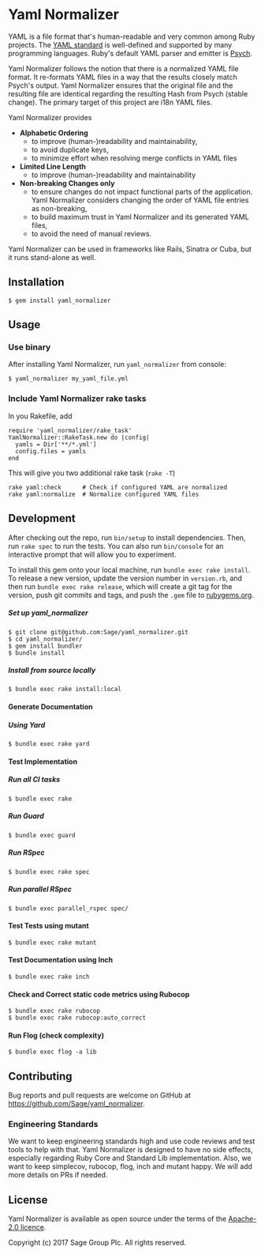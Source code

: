 # Yaml Normalizer

YAML is a file format that's human-readable and very common among Ruby projects.
The [YAML standard](http://yaml.org/) is well-defined and supported by many
programming languages. Ruby's default YAML parser and emitter is
[Psych](https://github.com/ruby/psych#psych).

Yaml Normalizer follows the notion that there is a normalized YAML file
format. It re-formats YAML files in a way that the results closely match Psych's
output. Yaml Normalizer ensures that the original file and the resulting
file are identical regarding the resulting Hash from Psych (stable change). The
primary target of this project are i18n YAML files.

Yaml Normalizer provides
* **Alphabetic Ordering**
  * to improve (human-)readability and maintainability,
  * to avoid duplicate keys,
  * to minimize effort when resolving merge conflicts in YAML files
* **Limited Line Length**
  * to improve (human-)readability and maintainability
* **Non-breaking Changes only**
  * to ensure changes do not impact functional parts of the application.
    Yaml Normalizer considers changing the order of YAML file entries as
    non-breaking,
  * to build maximum trust in Yaml Normalizer and its generated YAML files,
  * to avoid the need of manual reviews.

Yaml Normalizer can be used in frameworks like Rails, Sinatra or Cuba, but
it runs stand-alone as well.

## Installation
    $ gem install yaml_normalizer

## Usage
### Use binary
After installing Yaml Normalizer, run `yaml_normalizer` from console:

    $ yaml_normalizer my_yaml_file.yml

### Include Yaml Normalizer rake tasks
In you Rakefile, add

    require 'yaml_normalizer/rake_task'
    YamlNormalizer::RakeTask.new do |config|
      yamls = Dir['**/*.yml']
      config.files = yamls
    end

This will give you two additional rake task (`rake -T`)

    rake yaml:check      # Check if configured YAML are normalized
    rake yaml:normalize  # Normalize configured YAML files


## Development

After checking out the repo, run `bin/setup` to install dependencies. Then, run
`rake spec` to run the tests. You can also run `bin/console` for an interactive
prompt that will allow you to experiment.

To install this gem onto your local machine, run `bundle exec rake install`. To
release a new version, update the version number in `version.rb`, and then run
`bundle exec rake release`, which will create a git tag for the version, push
git commits and tags, and push the `.gem` file to
[rubygems.org](https://rubygems.org).

##### Set up yaml_normalizer
    $ git clone git@github.com:Sage/yaml_normalizer.git
    $ cd yaml_normalizer/
    $ gem install bundler
    $ bundle install

##### Install from source locally
    $ bundle exec rake install:local

#### Generate Documentation
##### Using Yard
    $ bundle exec rake yard

#### Test Implementation
##### Run all CI tasks
    $ bundle exec rake

##### Run Guard
    $ bundle exec guard

##### Run RSpec
    $ bundle exec rake spec

##### Run parallel RSpec
    $ bundle exec parallel_rspec spec/

#### Test Tests using mutant
    $ bundle exec rake mutant

#### Test Documentation using Inch
    $ bundle exec rake inch

#### Check and Correct static code metrics using Rubocop
    $ bundle exec rake rubocop
    $ bundle exec rake rubocop:auto_correct

#### Run Flog (check complexity)
    $ bundle exec flog -a lib

## Contributing
Bug reports and pull requests are welcome on GitHub at
https://github.com/Sage/yaml_normalizer.

### Engineering Standards
We want to keep engineering standards high and use code reviews and test tools
to help with that. Yaml Normalizer is designed to have no side effects,
especially regarding Ruby Core and Standard Lib implementation. Also, we want to
keep simplecov, rubocop, flog, inch and mutant happy. We will add more details
on PRs if needed.

## License
Yaml Normalizer is available as open source under the terms of the
[Apache-2.0 licence](https://github.com/Sage/yaml_normalizer/blob/master/LICENSE).

Copyright (c) 2017 Sage Group Plc. All rights reserved.
